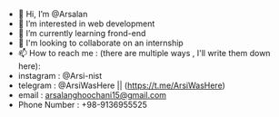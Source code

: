 - 👋 Hi, I’m @Arsalan
- 👀 I’m interested in web development
- 🌱 I’m currently learning frond-end
- 💞️ I'm looking to collaborate on an internship
- 📫 How to reach me : (there are multiple ways , I'll write them down here):
- instagram : @Arsi-nist
- telegram : @ArsiWasHere || (https://t.me/ArsiWasHere)
- email : arsalanghoochani15@gmail.com
- Phone Number : +98-9136955525

<!---
Arsi-gh/Arsi-gh is a ✨ special ✨ repository because its `README.md` (this file) appears on your GitHub profile.
You can click the Preview link to take a look at your changes.
--->
